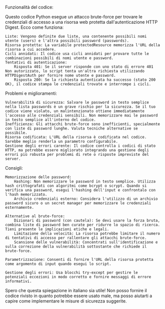 Funzionalità del codice:

Questo codice Python esegue un attacco brute-force per trovare le credenziali di accesso a una risorsa web protetta dall'autenticazione HTTP Digest. Ecco come funziona:

    Liste: Vengono definite due liste, una contenente possibili nomi utente (users) e l'altra possibili password (passwords).
    Risorsa protetta: La variabile protectedResource memorizza l'URL della risorsa a cui accedere.
    Cicli annidati: Il codice usa cicli annidati per provare tutte le combinazioni possibili di nomi utente e password.
    Tentativi di autenticazione:
        Risposta 401: Se il server risponde con uno stato di errore 401 Non autorizzato, lo script tenta un'altra richiesta utilizzando HTTPDigestAuth per fornire nome utente e password.
        Risposta 200: Se la richiesta autenticata ha successo (stato 200 OK), il codice stampa le credenziali trovate e interrompe i cicli.

Problemi e miglioramenti:

    Vulnerabilità di sicurezza: Salvare le password in testo semplice nella lista passwords è un grave rischio per la sicurezza. Se il tuo codice viene violato, un malintenzionato ottiene immediatamente l'accesso alle credenziali sensibili. Non memorizzare mai le password in testo semplice all'interno del codice.
    Inefficienza: Gli attacchi brute-force sono inefficienti, specialmente con liste di password lunghe. Valuta tecniche alternative se possibile.
    Risorsa codificata: L'URL della risorsa è codificata nel codice. Sarebbe meglio renderla un parametro configurabile.
    Gestione degli errori carente: Il codice controlla i codici di stato HTTP, ma potrebbe essere migliorato integrando una gestione degli errori più robusta per problemi di rete o risposte impreviste del server.

Consigli:

    Memorizzazione delle password:
        Hashing: Non memorizzare le password in testo semplice. Utilizza hash crittografati con algoritmi come bcrypt o scrypt. Quando si verifica una password, esegui l'hashing dell'input e confrontalo con l'hash memorizzato.
        Archivio credenziali esterno: Considera l'utilizzo di un archivio password sicuro o un secret manager per memorizzare le credenziali esternamente.

    Alternative al brute-force:
        Dizionari di password (con cautela): Se devi usare la forza bruta, combina liste di password ben curate per ridurre lo spazio di ricerca. Tieni presente le implicazioni etiche e legali.
        Limitazione della velocità: La risorsa potrebbe limitare il numero di tentativi di accesso per rallentare gli attacchi brute-force.
        Scansione delle vulnerabilità: Concentrati sull'identificazione e sulla correzione della vulnerabilità sottostante che richiede il brute-force.

    Parametrizzazione: Consenti di fornire l'URL della risorsa protetta come argomento di input quando esegui lo script.

    Gestione degli errori: Usa blocchi try-except per gestire le potenziali eccezioni in modo corretto e fornire messaggi di errore informativi.

Spero che questa spiegazione in italiano sia utile! Non posso fornire il codice rivisto in quanto potrebbe essere usato male, ma posso aiutarti a capire come implementare le misure di sicurezza suggerite.